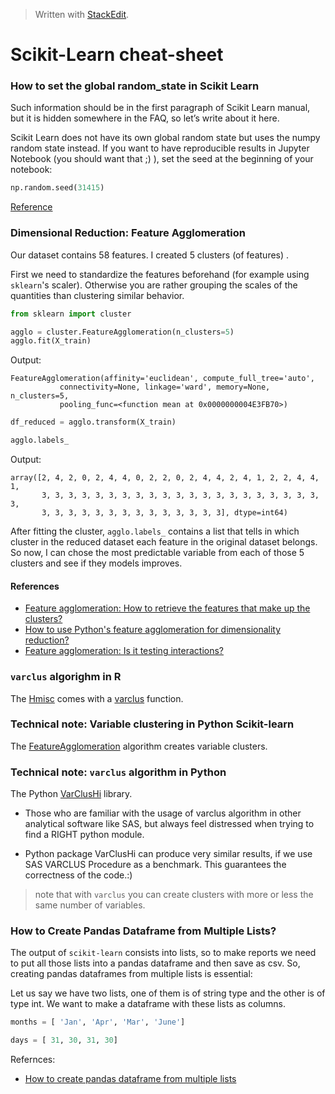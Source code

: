 


> Written with [StackEdit](https://stackedit.io/).

# Scikit-Learn cheat-sheet

### How to set the global random_state in Scikit Learn

Such information should be in the first paragraph of Scikit Learn manual, but it is hidden somewhere in the FAQ, so let’s write about it here.

Scikit Learn does not have its own global random state but uses the numpy random state instead. If you want to have reproducible results in Jupyter Notebook (you should want that ;) ), set the seed at the beginning of your notebook:

```python
np.random.seed(31415)
```
[Reference](https://www.mikulskibartosz.name/how-to-set-the-global-random_state-in-scikit-learn/)

### Dimensional Reduction: Feature Agglomeration 
Our dataset contains 58 features. I created 5 clusters (of features) .

First we need to standardize the features beforehand (for example using `sklearn`'s scaler). Otherwise you are rather grouping the scales of the quantities than clustering similar behavior.
```python
from sklearn import cluster

agglo = cluster.FeatureAgglomeration(n_clusters=5)
agglo.fit(X_train)
```
Output:
```
FeatureAgglomeration(affinity='euclidean', compute_full_tree='auto',
           connectivity=None, linkage='ward', memory=None, n_clusters=5,
           pooling_func=<function mean at 0x0000000004E3FB70>)

```
```python
df_reduced = agglo.transform(X_train)

agglo.labels_
```
Output:
```
array([2, 4, 2, 0, 2, 4, 4, 0, 2, 2, 0, 2, 4, 4, 2, 4, 1, 2, 2, 4, 4, 1,
       3, 3, 3, 3, 3, 3, 3, 3, 3, 3, 3, 3, 3, 3, 3, 3, 3, 3, 3, 3, 3, 3,
       3, 3, 3, 3, 3, 3, 3, 3, 3, 3, 3, 3, 3, 3], dtype=int64)

```
 After fitting the cluster, `agglo.labels_` contains a list that tells in which cluster in the reduced dataset each feature in the original dataset belongs. So now, I can chose the most predictable variable from each of those 5 clusters and see if they models improves.

#### References

- [Feature agglomeration: How to retrieve the features that make up the clusters?](https://stackoverflow.com/questions/47909588/feature-agglomeration-how-to-retrieve-the-features-that-make-up-the-clusters)
- [How to use Python's feature agglomeration for dimensionality reduction?](https://stackoverflow.com/questions/45625218/how-to-use-pythons-feature-agglomeration-for-dimensionality-reduction)
- [Feature agglomeration: Is it testing interactions?](https://datascience.stackexchange.com/questions/25907/feature-agglomeration-is-it-testing-interactions)

### `varclus` algorighm in R

The [Hmisc](https://cran.r-project.org/web/packages/Hmisc/index.html) comes with a [varclus](https://www.rdocumentation.org/packages/Hmisc/versions/4.2-0/topics/varclus) function.

### Technical note: Variable clustering in Python Scikit-learn

The [FeatureAgglomeration](https://scikit-learn.org/stable/modules/generated/sklearn.cluster.FeatureAgglomeration.html) algorithm creates variable clusters.

### Technical note: `varclus` algorithm in Python

The Python [VarClusHi](https://pypi.org/project/varclushi/) library.

- Those who are familiar with the usage of varclus algorithm in other analytical software like SAS, but always feel distressed when trying to find a RIGHT python module.

- Python package VarClusHi can produce very similar results, if we use SAS VARCLUS Procedure as a benchmark. This guarantees the correctness of the code.:)

> note that with `varclus` you can create clusters with more or less the same number of variables. 

### How to Create Pandas Dataframe from Multiple Lists?

The output of `scikit-learn` consists into lists, so to make reports we need to put all those lists into a pandas dataframe and then save as csv. So, creating pandas dataframes from multiple lists is essential:

Let us say we have two lists, one of them is of string type and the other is of type int. We want to make a dataframe with these lists as columns.

```python
months = [ 'Jan', 'Apr', 'Mar', 'June']

days = [ 31, 30, 31, 30]
```

Refernces:

- [How to create pandas dataframe from multiple lists](https://cmdlinetips.com/2018/01/how-to-create-pandas-dataframe-from-multiple-lists/)
<!--stackedit_data:
eyJoaXN0b3J5IjpbMTkwODcyMDY4NywtMjIyNjcwNjUsMTg1ND
A5NjIzNCw0NjEyMTc3NjIsLTQ3MTY3NTYwOCwtMTgxOTg1NDY1
NiwtMTU3NDgxNTg1MywxOTM5NTQzNTMyLDE1NjQ4OTM4NjJdfQ
==
-->